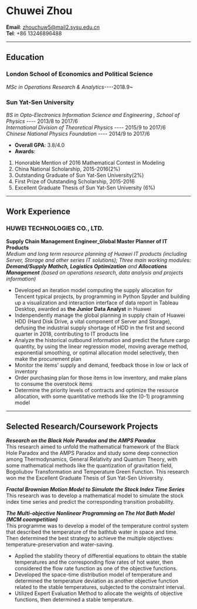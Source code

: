 # Chuwei Zhou   

**Email**:  zhouchuw5@mail2.sysu.edu.cn   
**Tel**: +86 13246896488


-------------------


## Education    
### London School of Economics and Political Science    

_MSc in Operations Research & Analytics_----2018.9~        

   
### Sun Yat-Sen University  


_BS in Opto-Electronics Information Science and Engineering , School of Physics_ ---- 2013/8 to 2017/6   
_International Division of Theoretical Physics_ ---- 2015/9 to 2017/6    
_Chinese National Physics Foundation_ ---- 2014/9 to 2017/6     
- **Overall GPA**: 3.8/4.0    
- **Awards**:     
 1. Honorable Mention of 2016 Mathematical Contest in Modeling     
 2. China National Scholarship, 2015-2016(2%)      
 3. Outstanding Graduate of Sun Yat-Sen University(2%)     
 4. First Prize of Outstanding Scholarship, 2015-2016    
 5. Excellent Graduate Thesis of Sun Yat-Sen University (6%)            
       
 -------------------       
    
## Work Experience     
### HUWEI TECHNOLOGIES CO., LTD.     
**Supply Chain Management Engineer_Global Master Planner of IT Products**    
_Medium and long term resource planning of Huawei IT products (including Server, Storage and other series IT solutions); Three main working modules: **Demand/Supply Mathch, Logistics Optimization** and **Allocations Management** (based on operations research, data analysis and projects information)_         
- Developed an iteration model computing the supply allocation for Tencent typical projects, by programming in Python Spyder and building up a visualization and interaction interface of data report in Tableau Desktop, awarded as **the Junior Data Analyst** in Huawei           
- Indenpendently manage the global planning in supply chain of Huawei HDD (Hard Disk Drive, a vital component of Server and Storage), defusing the industrial supply shortage of HDD in the first and second quarter in 2018, contributing to IT products line 
- Analyze the historical outbound information and predict the future cargo quantity, by using the linear regression model, moving average method, exponential smoothing, or optimal allocation model selectively, then make the procurement plan      
- Monitor the items' supply and demand, feedback those in low or lack of inventory      
- Order purchasing plan for those items in low inventory, and make plans to consume the overstock items      
- Determine the priority levels of contracts and optimize the resource allocation, with some quantitative methods like the (0-1) programming model      
       
--------------------



      
## Selected Research/Coursework Projects     
**_Research on the Black Hole Paradox and the AMPS Paradox_**     
This research aimed to unfold the mathematical framework of the Black Hole Paradox and the AMPS Paradox and study some deep connection among Thermodynamics, General Relativity and Quantum Theory, with some mathematical methods like the quantization of gravitation field, Bogoliubov Transformation and Temperature Green Function. This research won me the Excellent Graduate Thesis of Sun Yat-Sen University.    
     
**_Fractal Brownian Motion Model to Simulate the Stock Index Time Series_**     
This research was to develop a mathematical model to simulate the stock index time series and predict the corresponding transition probability.    

**_The Multi-objective Nonlinear Programming on The Hot Bath Model (MCM coompetition)_**      
This programme was to develop a model of the temperature control system that described the temperature of the bathtub water in space and time. Then determined the best strategy to achieve the multiple objectives: temperature-preservation and water-saving.    
- Applied the stability theory of differential equations to obtain the stable temperatures and the corresponding flow rates of hot water, then considered the flow rate function as one of the objective functions.      
- Developed the space-time distribution model of temperature and determined the temperature deviation as another objective function related to the stable temperatures, subjected to the constraint interval.      
- Utilized Expert Evaluation Method to allocate the weights of objective functions, then determined a stable temperature.

